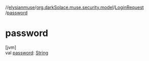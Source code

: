//[elysianmuse](../../../index.md)/[org.darkSolace.muse.security.model](../index.md)/[LoginRequest](index.md)
/[password](password.md)

# password

[jvm]\
val [password](password.md): [String](https://kotlinlang.org/api/latest/jvm/stdlib/kotlin/-string/index.html)
